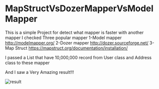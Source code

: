 # MapStructVsDozerMapperVsModelMapper
This is a simple Project for detect what mapper is faster with another mapper
I checked Three popular mapper
1-Model mapper http://modelmapper.org/
2-Dozer mapper http://dozer.sourceforge.net/
3-Map Struct https://mapstruct.org/documentation/installation/

I passed a List that have 10,000,000 record from User class and Address class to these mapper

And I saw a Very Amazing result!!!


![result](https://user-images.githubusercontent.com/71474273/187243719-1d11f299-b9ad-4263-ade3-9bc7a0e47ea7.png)

